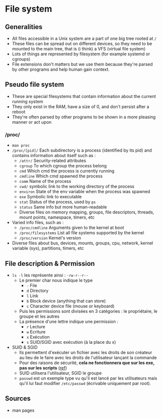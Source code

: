 # File system

## Generalities

* All files accessible in a Unix system are a part of one big tree rooted at `/`
* These files can be spread out on different devices, so they need to be mounted to the main tree, that is \(i think\) a VFS \(virtual file system\)
* Lots of things are represented by filesystem \(for example systemd or cgroups\)
* File extensions don't matters but we use them because they're parsed by other programs and help human gain context.

## Pseudo file system

* These are special filesystems that contain information about the current running system
* They only exist in the RAM, have a size of 0, and don't persist after a reboot
* They're often parsed by other programs to be shown in a more pleasing manner or act upon

### /proc/

* `man proc`
* `/proc/[pid]/` Each subdirectory is a process \(identified by its pid\) and contains information about itself such as :
  * `/attr/` Security-related attributes
  * `cgroup` To which cgroup the process belong
  * `cmd` Which cmd the process is currently running
  * `cmdline` Which cmd spawned the process
  * `comm` Name of the process
  * `cwd/` symbolic link to the working directory of the process
  * `environ` State of the env variable when the process was spawned
  * `exe` Symbolic link to executable
  * `stat` Status of the process, used by `ps`
  * `status` Same info but more human-readable
  * Diverse files on memory mapping, groups, file descriptors, threads, mount points, namespace, timers, etc
* Varied info files, such as :
  * `/proc/cmdline` Arguments given to the kernel at boot
  * `/proc/filesystems` List all file systems supported by the kernel
  * `/proc/version` Kernel's version
* Diverse files about bus, devices, mounts, groups, cpu, network, kernel variable \(sys\), partitions, timers, etc

## File description & Permission

* `ls -l` les représente ainsi : `-rw-r--r--`
  * Le premier char nous indique le type
    * `-` File
    * `d` Directory
    * `l` Link
    * `b` Block device \(anything that can store\)
    * `c` Character device file \(mouse or keyboard\)
  * Puis les permissions sont divisées en 3 catégories : le propriétaire, le groupe et les autres
  * La présence d'une lettre indique une permission :
    * `r` Lecture
    * `w` Ecriture
    * `x` Exécution
    * `s` SUID/SGID avec exécution \(à la place du x\)
* SUID & SGID
  * Ils permettent d'exécuter un fichier avec les droits de son créateur au lieu de le faire avec les droits de l'utilisateur lançant la commande
  * Pour des raisons de sécurité, **cela ne fonctionnera que sur les exe, pas sur les scripts** \([ref](https://unix.stackexchange.com/questions/364/allow-setuid-on-shell-scripts)\)
  * SUID utilisera l'utilisateur, SGID le groupe
  * `passwd` est un exemple type vu qu'il est lancé par les utilisateurs mais qu'il lui faut modifier `/etc/passwd` \(écrivable uniquement par root\).

## Sources

* man pages

